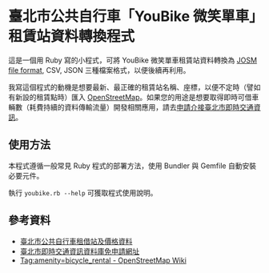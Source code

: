 # 臺北市公共自行車「YouBike 微笑單車」租賃站資料轉換程式

這是一個用 Ruby 寫的小程式，可將 YouBike 微笑單車租賃站資料轉換為 [JOSM file format](http://wiki.openstreetmap.org/wiki/JOSM_file_format), CSV, JSON 三種檔案格式，以便後續再利用。

我寫這個程式的動機是想要最新、最正確的租賃站名稱、座標，以便不定時（譬如有新設的租賃點時）匯入 [OpenStreetMap](http://openstreetmap.org/)。如果您的用途是想要取得即時可借車輛數（耗費持續的資料傳輸流量）開發相關應用，請去[申請介接臺北市即時交通資訊](http://www.dot.taipei.gov.tw/ct.asp?xItem=3167481&CtNode=44829&mp=117001)。

## 使用方法

本程式遵循一般常見 Ruby 程式的部署方法，使用 Bundler 與 Gemfile 自動安裝必要元件。

執行 <code>youbike.rb --help</code> 可獲取程式使用說明。

## 參考資料

* [臺北市公共自行車租借站及價格資料](http://data.taipei.gov.tw/opendata/apply/NewDataContent?oid=7114B2ED-D8E5-49FD-81F9-F479806DB635#)
* [臺北市即時交通資訊資料庫免申請網址](http://www.dot.taipei.gov.tw/public/mmo/dot/%E8%87%BA%E5%8C%97%E5%B8%82%E5%8D%B3%E6%99%82%E4%BA%A4%E9%80%9A%E8%B3%87%E8%A8%8A%E8%B3%87%E6%96%99%E5%BA%AB%E5%85%8D%E7%94%B3%E8%AB%8B%E7%B6%B2%E5%9D%80.pdf)
* [Tag:amenity=bicycle_rental - OpenStreetMap Wiki](http://wiki.openstreetmap.org/wiki/Tag:amenity%3Dbicycle_rental)
